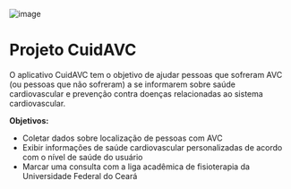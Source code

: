 ![image](https://github.com/ismael-rocha-dev/cuidavc/assets/39030764/07bcc703-ea26-4a0f-9a93-ccd534bddaa0)

# Projeto CuidAVC

O aplicativo CuidAVC tem o objetivo de ajudar pessoas que sofreram AVC (ou pessoas que não sofreram) a se informarem sobre saúde cardiovascular e prevenção contra doenças relacionadas ao sistema cardiovascular.

**Objetivos:**

- Coletar dados sobre localização de pessoas com AVC
- Exibir informações de saúde cardiovascular personalizadas de acordo com o nível de saúde do usuário
- Marcar uma consulta com a liga acadêmica de fisioterapia da Universidade Federal do Ceará
